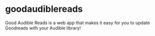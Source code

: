 goodaudiblereads
================

Good Audible Reads is a web app that makes it easy for you to update Goodreads with your Audible library!